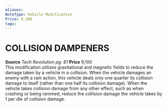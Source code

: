 ```yaml
---
aliases: 
NoteType: Vehicle Modification
Price: 9,100
tags: 
---
```

# COLLISION DAMPENERS
**Source** _Tech Revolution pg. 81_
**Price** 9,100  
This modification utilizes gravitational and magnetic fields to reduce the damage taken by a vehicle in a collision. When the vehicle damages an enemy with a ram action, this vehicle deals only one quarter its collision damage to itself (rather than one half its collision damage). When the vehicle takes collision damage from any other effect, such as when crashing or being rammed, reduce the collision damage the vehicle takes by 1 per die of collision damage.
